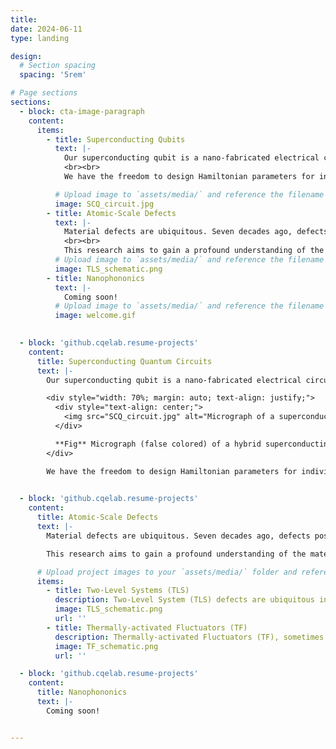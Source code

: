 ```yaml
---
title: 
date: 2024-06-11
type: landing

design:
  # Section spacing
  spacing: '5rem'

# Page sections
sections:
  - block: cta-image-paragraph
    content:
      items:
        - title: Superconducting Qubits
          text: |-
            Our superconducting qubit is a nano-fabricated electrical circuit made of superconducting aluminum thin-film structures on a high-resistivity Silicon substrate. When the device is cooled down to very close to absolute zero temperature (~10 mK) in our dilution refrigerators, it operates in the quantum regime, acting like an artificial atom, or in other words, a quantum bit (qubit). 
            <br><br>
            We have the freedom to design Hamiltonian parameters for individual qubits (imagine creating your own periodic table for these artificial atoms!), and for the interaction between qubits. We develop exquisite quantum control of qubits and create distinct quantum phenomena like superposition and entanglement, using on-chip microwave circuits and room temperature electronics like arbitrary waveform generators, IQ mixers, and FPGAs. 

          # Upload image to `assets/media/` and reference the filename here
          image: SCQ_circuit.jpg
        - title: Atomic-Scale Defects
          text: |-
            Material defects are ubiquitous. Seven decades ago, defects posed a significant challenge to the newborn semiconductor industry, and today they continue to be a major obstacle for the emerging quantum technology. In particular, the performance of solid-state quantum devices, such as superconducting qubits, is limited by atomic-scale defects at material surfaces and interfaces, posing a significant bottleneck to their scalability and practical utility. On the other hand, atomic-scale defects, once well-characterized, could be engineered into a useful quantum resource, as in the case of spin color centers in diamond.
            <br><br>
            This research aims to gain a profound understanding of the material defects in superconducting quantum circuits, and to engineer the defects in our favor for next-generation solid-state quantum devices for quantum computation, quantum sensing, and quantum communication.
          # Upload image to `assets/media/` and reference the filename here
          image: TLS_schematic.png
        - title: Nanophononics
          text: |-
            Coming soon!
          # Upload image to `assets/media/` and reference the filename here
          image: welcome.gif

    
  - block: 'github.cqelab.resume-projects'
    content:
      title: Superconducting Quantum Circuits
      text: |-
        Our superconducting qubit is a nano-fabricated electrical circuit made of superconducting aluminum thin-film structures on a high-resistivity Silicon substrate. When the device is cooled down to very close to absolute zero temperature (~10 mK) in our dilution refrigerators, it operates in the quantum regime, acting like an artificial atom, or in other words, a quantum bit (qubit). 

        <div style="width: 70%; margin: auto; text-align: justify;">
          <div style="text-align: center;">
            <img src="SCQ_circuit.jpg" alt="Micrograph of a superconducting qubit" style="width: 100%; display: block; margin: auto;">
          </div>

          **Fig** Micrograph (false colored) of a hybrid superconducting transmon qubit device. The qubit (orange) couples to its dedicated λ/4 readout (RO) resonator (turquoise), Z-control line (green), and XY-control line (blue). The entire device area, as outlined by the pink lines, is suspended on the 220 nm thick Si device layer, which is released from the underlying 3 μm thick oxide BOX layer of the Silicon-on-Insulator (SOI) chip.
        </div>

        We have the freedom to design Hamiltonian parameters for individual qubits (imagine creating your own periodic table for these artificial atoms!), and for the interaction between qubits. We develop exquisite quantum control of qubits and create distinct quantum phenomena like superposition and entanglement, using on-chip microwave circuits and room temperature electronics like arbitrary waveform generators, IQ mixers, and FPGAs. 
        

  - block: 'github.cqelab.resume-projects'
    content:
      title: Atomic-Scale Defects
      text: |-
        Material defects are ubiquitous. Seven decades ago, defects posed a significant challenge to the newborn semiconductor industry, and today they continue to be a major obstacle for the emerging quantum technology. In particular, the performance of solid-state quantum devices, such as superconducting quantum bits (qubits), is limited by atomic-scale defects at material surfaces and interfaces, posing a significant bottleneck to their scalability and practical utility. On the other hand, atomic-scale defects, once well-characterized, could be engineered into a useful quantum resource, as in the case of spin color centers in diamond.

        This research aims to gain a profound understanding of the material defects in superconducting quantum circuits, and to engineer the defects in our favor for next-generation solid-state quantum devices for quantum computation, quantum sensing, and quantum communication.

      # Upload project images to your `assets/media/` folder and reference the filename in the `image` option
      items:
        - title: Two-Level Systems (TLS)
          description: Two-Level System (TLS) defects are ubiquitous in amorphous materials. This includes all the surfaces and interfaces, making them the dominant source of energy relaxation for superconducting qubits. Their microscopic origin remains unknown.
          image: TLS_schematic.png
          url: ''
        - title: Thermally-activated Fluctuators (TF)
          description: Thermally-activated Fluctuators (TF), sometimes also called Two-Level Fluctuators (TLF). Many believed TF to be the source of the ubiquitous 1/f noise.
          image: TF_schematic.png
          url: ''

  - block: 'github.cqelab.resume-projects'
    content:
      title: Nanophononics
      text: |-
        Coming soon!


---
```

